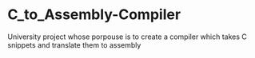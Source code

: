 # C_to_Assembly-Compiler
University project whose porpouse is to create a compiler which takes C snippets and translate them to assembly
